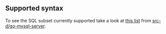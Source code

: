 ## Supported syntax

To see the SQL subset currently supported take a look at [this list](https://github.com/src-d/go-mysql-server/blob/5620932d8b3ca58edd6bfa4c168073d4c1ff665f/SUPPORTED.md) from [src-d/go-mysql-server](https://github.com/src-d/go-mysql-server).